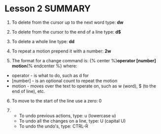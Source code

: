 # Lesson 2 SUMMARY

1. To delete from the cursor up to the next word type:    **dw**

2. To delete from the cursor to the end of a line type:    **d$**

3. To delete a whole line type:    **dd**

4. To repeat a motion prepend it with a number:   **2w**

5. The format for a change command is:
{% center %}**operator   [number]   motion**{% endcenter %}
where:
- operator - is what to do, such as  d  for 
- [number] - is an optional count to repeat the motion
- motion   - moves over the text to operate on, such as  w (word), $ (to the end of line), etc.

6. To move to the start of the line use a zero:  0

7. - To undo previous actions, type:           u  (lowercase u)
   - To undo all the changes on a line, type:  U  (capital U)
   - To undo the undo's, type:                 CTRL-R

